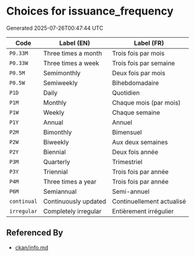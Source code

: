 # Choices for issuance_frequency

Generated 2025-07-26T00:47:44 UTC

| Code | Label (EN) | Label (FR) |
|------|------------|------------|
| `P0.33M` | Three times a month | Trois fois par mois |
| `P0.33W` | Three times a week | Trois fois par semaine |
| `P0.5M` | Semimonthly | Deux fois par mois |
| `P0.5W` | Semiweekly | Bihebdomadaire |
| `P1D` | Daily | Quotidien |
| `P1M` | Monthly | Chaque mois (par mois) |
| `P1W` | Weekly | Chaque semaine |
| `P1Y` | Annual | Annuel |
| `P2M` | Bimonthly | Bimensuel |
| `P2W` | Biweekly | Aux deux semaines |
| `P2Y` | Biennial | Deux fois année |
| `P3M` | Quarterly | Trimestriel |
| `P3Y` | Triennial | Trois fois par année |
| `P4M` | Three times a year | Trois fois par année |
| `P6M` | Semiannual | Semi-annuel |
| `continual` | Continuously updated | Continuellement actualisé |
| `irregular` | Completely irregular | Entièrement irrégulier |


## Referenced By

- [ckan/info.md](../ckan/info.md)
